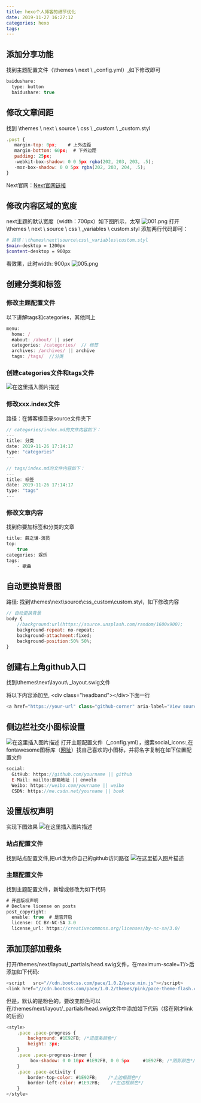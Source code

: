 ```yaml
---
title: hexo个人博客的细节优化
date: 2019-11-27 16:27:12
categories: hexo
tags:
---
```

## 添加分享功能

找到主题配置文件（\themes \ next \ _config.yml）,如下修改即可
```javascript
baidushare: 
  type: button
  baidushare: true
```
<!--more-->
## 修改文章间距
找到 \themes \ next \ source \ css \ _custom \ _custom.styl
```javascript
.post {
   margin-top: 0px;    # 上外边距
   margin-bottom: 60px;  # 下外边距
   padding: 25px;
   -webkit-box-shadow: 0 0 5px rgba(202, 203, 203, .5);
   -moz-box-shadow: 0 0 5px rgba(202, 203, 204, .5);
}
```
Next官网：[Next官网链接](http://theme-next.iissnan.com/theme-settings.html#syntax-highlight-scheme)
## 修改内容区域的宽度
next主题的默认宽度（width：700px）如下图所示，太窄
![001.png](https://imgconvert.csdnimg.cn/aHR0cHM6Ly9pLmxvbGkubmV0LzIwMTkvMTEvMjgvV3lMb1JReEdpWjVQU0ROLnBuZw?x-oss-process=image/format,png)
打开 \themes \ next \ source \ css \ _variables \ custom.styl 添加两行代码即可：

```bash
# 路径：\themes\next\source\css\_variables\custom.styl
$main-desktop = 1200px 
$content-desktop = 900px
```
看效果，此时width: 900px
![005.png](https://imgconvert.csdnimg.cn/aHR0cHM6Ly9pLmxvbGkubmV0LzIwMTkvMTEvMjgvbzZENGtnZnZXckhTalA1LnBuZw?x-oss-process=image/format,png)
## 创建分类和标签

### 修改主题配置文件
以下讲解tags和categories，其他同上
```javascript
menu:
  home: /
  #about: /about/ || user
  categories: /categories/  // 标签
  archives: /archives/ || archive
  tags: /tags/  //分类
```
### 创建categories文件和tags文件
![在这里插入图片描述](https://img-blog.csdnimg.cn/20191127100210425.png)

### 修改xxx.index文件
路径：在博客根目录source文件夹下
```javascript
// categories/index.md的文件内容如下：
---
title: 分类
date: 2019-11-26 17:14:17
type: "categories"
---
```
```javascript
// tags/index.md的文件内容如下：
---
title: 标签
date: 2019-11-26 17:14:17
type: "tags"
---
```
### 修改文章内容
找到你要加标签和分类的文章
```javascript
title: 薛之谦-演员
top: 
    true
categories: 娱乐
tags:
    - 歌曲
```
## 自动更换背景图
路径: 找到\themes\next\source\css\_custom\custom.styl，如下修改内容
```javascript
// 自动更换背景
body {
    //background:url(https://source.unsplash.com/random/1600x900);
    background-repeat: no-repeat;
    background-attachment:fixed;
    background-position:50% 50%;
}
```

## 创建右上角github入口

找到\themes\next\layout\ _layout.swig文件

将以下内容添加至, &lt;div class="headband"&gt;&lt;/div&gt;下面一行

```javascript
<a href="https://your-url" class="github-corner" aria-label="View source on GitHub"><svg width="80" height="80" viewBox="0 0 250 250" style="fill:#151513; color:#fff; position: absolute; top: 0; border: 0; right: 0;" aria-hidden="true"><path d="M0,0 L115,115 L130,115 L142,142 L250,250 L250,0 Z"></path><path d="M128.3,109.0 C113.8,99.7 119.0,89.6 119.0,89.6 C122.0,82.7 120.5,78.6 120.5,78.6 C119.2,72.0 123.4,76.3 123.4,76.3 C127.3,80.9 125.5,87.3 125.5,87.3 C122.9,97.6 130.6,101.9 134.4,103.2" fill="currentColor" style="transform-origin: 130px 106px;" class="octo-arm"></path><path d="M115.0,115.0 C114.9,115.1 118.7,116.5 119.8,115.4 L133.7,101.6 C136.9,99.2 139.9,98.4 142.2,98.6 C133.8,88.0 127.5,74.4 143.8,58.0 C148.5,53.4 154.0,51.2 159.7,51.0 C160.3,49.4 163.2,43.6 171.4,40.1 C171.4,40.1 176.1,42.5 178.8,56.2 C183.1,58.6 187.2,61.8 190.9,65.4 C194.5,69.0 197.7,73.2 200.1,77.6 C213.8,80.2 216.3,84.9 216.3,84.9 C212.7,93.1 206.9,96.0 205.4,96.6 C205.1,102.4 203.0,107.8 198.3,112.5 C181.9,128.9 168.3,122.5 157.7,114.1 C157.9,116.9 156.7,120.9 152.7,124.9 L141.0,136.5 C139.8,137.7 141.6,141.9 141.8,141.8 Z" fill="currentColor" class="octo-body"></path></svg></a><style>.github-corner:hover .octo-arm{animation:octocat-wave 560ms ease-in-out}@keyframes octocat-wave{0%,100%{transform:rotate(0)}20%,60%{transform:rotate(-25deg)}40%,80%{transform:rotate(10deg)}}@media (max-width:500px){.github-corner:hover .octo-arm{animation:none}.github-corner .octo-arm{animation:octocat-wave 560ms ease-in-out}}</style>
```
## 侧边栏社交小图标设置
![在这里插入图片描述](https://img-blog.csdnimg.cn/20191129143914153.png?x-oss-process=image/watermark,type_ZmFuZ3poZW5naGVpdGk,shadow_10,text_aHR0cHM6Ly9ibG9nLmNzZG4ubmV0L3dlaXhpbl80NTQ5MzM0NQ==,size_16,color_FFFFFF,t_70)
 打开主题配置文件（_config.yml），搜索social_icons:,在fontawesome图标库（[网址](https://fontawesome.com/)）找自己喜欢的小图标，并将名字复制在如下位置配置文件 
```javascript
social:
  GitHub: https://github.com/yourname || github
  E-Mail: mailto:邮箱地址 || envelo
  Weibo: https://weibo.com/yourname || weibo
  CSDN: https://me.csdn.net/yourname || book
```

## 设置版权声明
实现下图效果
![在这里插入图片描述](https://img-blog.csdnimg.cn/20191129174135686.png?x-oss-process=image/watermark,type_ZmFuZ3poZW5naGVpdGk,shadow_10,text_aHR0cHM6Ly9ibG9nLmNzZG4ubmV0L3dlaXhpbl80NTQ5MzM0NQ==,size_16,color_FFFFFF,t_70)
### 站点配置文件
找到站点配置文件,把url改为你自己的github访问路径
![在这里插入图片描述](https://img-blog.csdnimg.cn/20191129174342110.png?x-oss-process=image/watermark,type_ZmFuZ3poZW5naGVpdGk,shadow_10,text_aHR0cHM6Ly9ibG9nLmNzZG4ubmV0L3dlaXhpbl80NTQ5MzM0NQ==,size_16,color_FFFFFF,t_70)
### 主题配置文件
找到主题配置文件，新增或修改为如下代码
```javascript
# 开启版权声明
# Declare license on posts
post_copyright:
  enable: true  # 是否开启
  license: CC BY-NC-SA 3.0
  license_url: https://creativecommons.org/licenses/by-nc-sa/3.0/
```
## 添加顶部加载条
打开/themes/next/layout/_partials/head.swig文件，在maximum-scale=1”/>后添加如下代码:
```javascript
<script   src="//cdn.bootcss.com/pace/1.0.2/pace.min.js"></script>
<link href="//cdn.bootcss.com/pace/1.0.2/themes/pink/pace-theme-flash.css" rel="stylesheet">
```
但是，默认的是粉色的，要改变颜色可以在/themes/next/layout/_partials/head.swig文件中添加如下代码（接在刚才link的后面）
```javascript
<style>
    .pace .pace-progress {
        background: #1E92FB; /*进度条颜色*/
        height: 3px;
    }
    .pace .pace-progress-inner {
         box-shadow: 0 0 10px #1E92FB, 0 0 5px     #1E92FB; /*阴影颜色*/
    }
    .pace .pace-activity {
        border-top-color: #1E92FB;    /*上边框颜色*/
        border-left-color: #1E92FB;    /*左边框颜色*/
    }
</style>
```